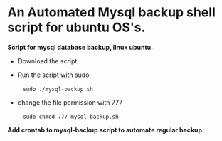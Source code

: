 # An Automated Mysql backup shell script for ubuntu OS's.

**Script for mysql database backup, linux ubuntu.**
* Download the script.
* Run the script with sudo.

  ` ` ` sudo ./mysql-backup.sh ` ` `

* change the file permission with 777 

   ` ` ` sudo chmod 777 mysql-backup.sh ` ` `
 
**Add crontab to mysql-backup script to automate regular backup.**
